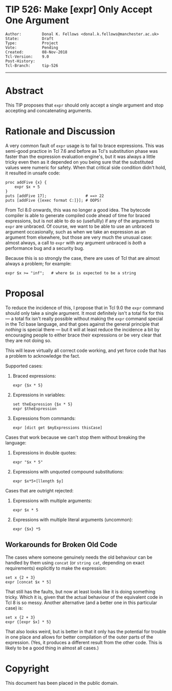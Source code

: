 # TIP 526: Make [expr] Only Accept One Argument
	Author:         Donal K. Fellows <donal.k.fellows@manchester.ac.uk>
	State:          Draft
	Type:           Project
	Vote:           Pending
	Created:        08-Nov-2018
	Tcl-Version:    9.0
	Post-History:
	Tcl-Branch:     tip-526
------

# Abstract

This TIP proposes that `expr` should only accept a single argument and stop
accepting and concatenating arguments.

# Rationale and Discussion

A very common fault of `expr` usage is to fail to brace expressions. This was
semi-good practice in Tcl 7.6 and before as Tcl's substitution phase was
faster than the expression evaluation engine's, but it was always a little
tricky even then as it depended on you being sure that the substituted values
were numeric for safety. When that critical side condition didn't hold, it
resulted in unsafe code:

    proc addFive {x} {
        expr $x + 5
    }
    puts [addFive 17];                 # ==> 22
    puts [addFive {[exec format C:]}]; # OOPS!

From Tcl 8.0 onwards, this was no longer a good idea. The bytecode compiler is
able to generate compiled code ahead of time for braced expressions, but is
not able to do so (usefullly) if any of the arguments to `expr` are unbraced.
Of course, we want to be able to use an unbraced argument occasionally, such
as when we take an expression as an argument from elsewhere, but those are
very much the unusual case: almost always, a call to `expr` with any argument
unbraced is _both_ a performance bug and a security bug.

Because this is so strongly the case, there are uses of Tcl that are almost
always a problem; for example:

    expr $x >= "inf";   # where $x is expected to be a string

# Proposal

To reduce the incidence of this, I propose that in Tcl 9.0 the `expr` command
should only take a single argument. It most definitely isn't a total fix for
this — a total fix isn't really possible without making the `expr` command
special in the Tcl base language, and that goes against the general principle
that _nothing_ is special there — but it will at least reduce the incidence a
bit by encouraging people to either brace their expressions or be very clear
that they are not doing so.

This will leave virtually all correct code working, and yet force code that
has a problem to acknowledge the fact.

Supported cases:

 1. Braced expressions:

        expr {$x * 5}

 2. Expressions in variables:

        set theExpression {$x * 5}
        expr $theExpression

 3. Expressions from commands:

        expr [dict get $myExpressions thisCase]

Cases that work because we can't stop them without breaking the language:

 1. Expressions in double quotes:

        expr "$x * 5"

 2. Expressions with unquoted compound substitutions:

        expr $x*5+[llength $y]

Cases that are outright rejected:

 1. Expressions with multiple arguments:

        expr $x * 5

 2. Expressions with multiple literal arguments (uncommon):

        expr {$x} *5

## Workarounds for Broken Old Code

The cases where someone genuinely needs the old behaviour can be handled by
them using `concat` (or `string cat`, depending on exact requirements)
explicitly to make the expression:

    set x {2 + 3}
    expr [concat $x * 5]

That still has the faults, but now at least looks like it is doing something
tricky. Which it is, given that the actual behaviour of the equivalent code in
Tcl 8 is so messy. Another alternative (and a better one in this particular
case) is:

    set x {2 + 3}
    expr {[expr $x] * 5}

That also looks weird, but is better in that it only has the potential for
trouble in one place and allows for better compilation of the outer parts of
the expression. (Yes, it produces a different result from the other code. This
is likely to be a good thing in almost all cases.)

# Copyright

This document has been placed in the public domain.
